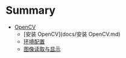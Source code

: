 # Summary

* [OpenCV](README.md)
    * [安装 OpenCV](docs/安装 OpenCV.md)
    * [环境配置](docs/环境配置.md)
    * [图像读取与显示](docs/图像读取与显示.md)

